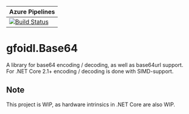 | Azure Pipelines |  
| -- |  
| [![Build Status](https://dev.azure.com/gh-gfoidl/github-Projects/_apis/build/status/github-Projects-CI)](https://dev.azure.com/gh-gfoidl/github-Projects/_build/latest?definitionId=5) |  

# gfoidl.Base64

A library for base64 encoding / decoding, as well as base64url support.  
For .NET Core 2.1+ encoding / decoding is done with SIMD-support.

## Note

This project is WIP, as hardware intrinsics in .NET Core are also WIP.
